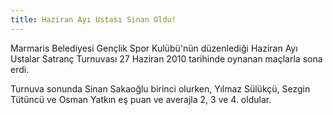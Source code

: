 ```yaml
---
title: Haziran Ayı Ustası Sinan Oldu!
---
```


Marmaris Belediyesi Gençlik Spor Kulübü'nün düzenlediği Haziran Ayı Ustalar Satranç Turnuvası 27 Haziran 2010 tarihinde oynanan maçlarla sona erdi.

Turnuva sonunda Sinan Sakaoğlu birinci olurken, Yılmaz Sülükçü, Sezgin Tütüncü ve Osman Yatkın eş puan ve averajla 2, 3 ve 4. oldular.
